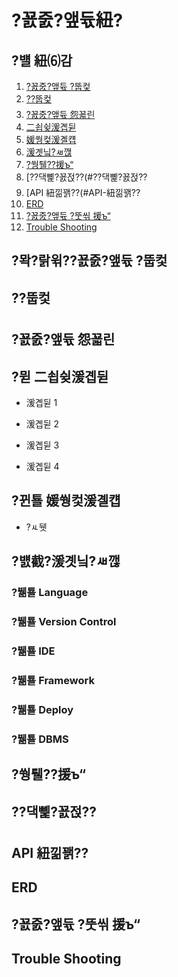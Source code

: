 ﻿# ?꾨줈?앺듃紐?

## ?뱰 紐⑹감
1. [?꾨줈?앺듃 ?뚭컻](#?꾨줈?앺듃-?뚭컻)
2. [??뚭컻](#??뚭컻)
3. [?꾨줈?앺듃 怨꾧린](#?꾨줈?앺듃-怨꾧린)
4. [二쇱슂湲곕뒫](#二쇱슂湲곕뒫)
5. [媛쒕컻湲곌컙](#媛쒕컻湲곌컙)
6. [湲곗닠?ㅽ깮](#湲곗닠?ㅽ깮)
7. [?쒕퉬??援ъ“](#?쒕퉬??援ъ“)
8. [??댁뼱?꾨젅??(#??댁뼱?꾨젅??
9. [API 紐낆꽭??(#API-紐낆꽭??
10. [ERD](#ERD)
11. [?꾨줈?앺듃 ?뚯씪 援ъ“](#?꾨줈?앺듃-?뚯씪-援ъ“)
12. [Trouble Shooting](#trouble-shooting)
    
## ?뫅?랅윆??꾨줈?앺듃 ?뚭컻


## ??뚭컻


## ?꾨줈?앺듃 怨꾧린


## ?뮏 二쇱슂湲곕뒫

- 湲곕뒫 1

- 湲곕뒫 2

- 湲곕뒫 3

- 湲곕뒫 4


## ?뀐툘 媛쒕컻湲곌컙
- ?ㅻ뒛

## ?뱴截?湲곗닠?ㅽ깮

### ?뷂툘 Language


### ?뷂툘 Version Control

### ?뷂툘 IDE

### ?뷂툘 Framework

### ?뷂툘 Deploy


### ?뷂툘  DBMS

## ?쒕퉬??援ъ“



## ??댁뼱?꾨젅??



## API 紐낆꽭??


## ERD


## ?꾨줈?앺듃 ?뚯씪 援ъ“




## Trouble Shooting
